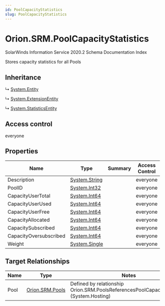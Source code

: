 ```yaml
---
id: PoolCapacityStatistics
slug: PoolCapacityStatistics
---
```


# Orion.SRM.PoolCapacityStatistics

SolarWinds Information Service 2020.2 Schema Documentation Index

Stores capacity statistics for all Pools

## Inheritance

↳ [System.Entity](./../System/Entity)

↳ [System.ExtensionEntity](./../System/ExtensionEntity)

↳ [System.StatisticsEntity](./../System/StatisticsEntity)

## Access control

everyone

## Properties

| Name | Type | Summary | Access Control |
| ------ | ------ | ------ | ------ |
| Description | [System.String](https://docs.microsoft.com/en-us/dotnet/api/system.string) |  | everyone |
| PoolID | [System.Int32](https://docs.microsoft.com/en-us/dotnet/api/system.int32) |  | everyone |
| CapacityUserTotal | [System.Int64](https://docs.microsoft.com/en-us/dotnet/api/system.int64) |  | everyone |
| CapacityUserUsed | [System.Int64](https://docs.microsoft.com/en-us/dotnet/api/system.int64) |  | everyone |
| CapacityUserFree | [System.Int64](https://docs.microsoft.com/en-us/dotnet/api/system.int64) |  | everyone |
| CapacityAllocated | [System.Int64](https://docs.microsoft.com/en-us/dotnet/api/system.int64) |  | everyone |
| CapacitySubscribed | [System.Int64](https://docs.microsoft.com/en-us/dotnet/api/system.int64) |  | everyone |
| CapacityOversubscribed | [System.Int64](https://docs.microsoft.com/en-us/dotnet/api/system.int64) |  | everyone |
| Weight | [System.Single](https://docs.microsoft.com/en-us/dotnet/api/system.single) |  | everyone |

## Target Relationships

| Name | Type | Notes |
| ------ | ------ | ------ |
| Pool | [Orion.SRM.Pools](./../Orion.SRM/Pools) | Defined by relationship Orion.SRM.PoolsReferencesPoolCapacityStatistics (System.Hosting) |

